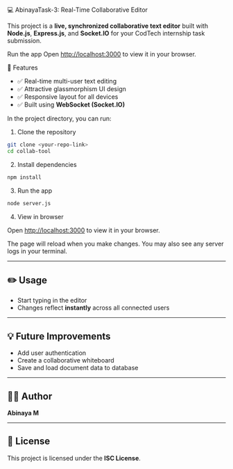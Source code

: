  💻 AbinayaTask-3: Real-Time Collaborative Editor

This project is a **live, synchronized collaborative text editor** built with **Node.js**, **Express.js**, and **Socket.IO** for your CodTech internship task submission.


Run the app
Open [http://localhost:3000](http://localhost:3000) to view it in your browser.

🚀 Features

* ✅ Real-time multi-user text editing
* ✅ Attractive glassmorphism UI design
* ✅ Responsive layout for all devices
* ✅ Built using **WebSocket (Socket.IO)**

In the project directory, you can run:

 1. Clone the repository

```bash
git clone <your-repo-link>
cd collab-tool
```

2. Install dependencies

```bash
npm install
```

 3. Run the app

```bash
node server.js
```

4. View in browser

Open [http://localhost:3000](http://localhost:3000) to view it in your browser.

The page will reload when you make changes. You may also see any server logs in your terminal.

---

## ✏️ Usage

* Start typing in the editor
* Changes reflect **instantly** across all connected users

---

## 💡 Future Improvements

* Add user authentication
* Create a collaborative whiteboard
* Save and load document data to database

---

## 👩‍💻 Author

**Abinaya M**

---

## 📜 License

This project is licensed under the **ISC License**.
